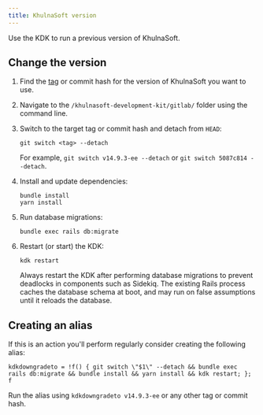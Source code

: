 ```yaml
---
title: KhulnaSoft version
---
```


Use the KDK to run a previous version of KhulnaSoft.

## Change the version

1. Find the [tag](https://github.com/khulnasoft-lab/khulnasoft/-/tags) or commit hash for the version of KhulnaSoft you want to use.
1. Navigate to the `/khulnasoft-development-kit/gitlab/` folder using the command line.
1. Switch to the target tag or commit hash and detach from `HEAD`:

   ```shell
   git switch <tag> --detach
   ```

    For example, `git switch v14.9.3-ee --detach` or `git switch 5087c814 --detach`.

1. Install and update dependencies:

   ```shell
   bundle install
   yarn install
   ```

1. Run database migrations:

   ```shell
   bundle exec rails db:migrate
   ```

1. Restart (or start) the KDK:

   ```shell
   kdk restart
   ```

   Always restart the KDK after performing database migrations to prevent deadlocks in components such as Sidekiq. The existing Rails process caches the
   database schema at boot, and may run on false assumptions until it reloads the database.

## Creating an alias

If this is an action you'll perform regularly consider creating the following alias:

```shell
kdkdowngradeto = !f() { git switch \"$1\" --detach && bundle exec rails db:migrate && bundle install && yarn install && kdk restart; }; f
```

Run the alias using `kdkdowngradeto v14.9.3-ee` or any other tag or commit hash.
